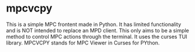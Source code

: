 # mpcvcpy

This is a simple MPC frontent made in Python. It has limited functionality and is NOT intended to replace an MPD client. This only aims to be a simple method to control MPC actions through the terminal. It uses the curses TUI library. MPCVCPY stands for MPC Viewer in Curses for PYthon.
